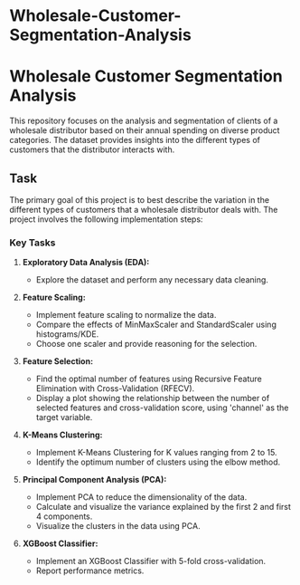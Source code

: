 # Wholesale-Customer-Segmentation-Analysis
# Wholesale Customer Segmentation Analysis

This repository focuses on the analysis and segmentation of clients of a wholesale distributor based on their annual spending on diverse product categories. The dataset provides insights into the different types of customers that the distributor interacts with.


## Task

The primary goal of this project is to best describe the variation in the different types of customers that a wholesale distributor deals with. The project involves the following implementation steps:

### Key Tasks

1. **Exploratory Data Analysis (EDA):** 
   - Explore the dataset and perform any necessary data cleaning.
   
2. **Feature Scaling:** 
   - Implement feature scaling to normalize the data.
   - Compare the effects of MinMaxScaler and StandardScaler using histograms/KDE.
   - Choose one scaler and provide reasoning for the selection.

3. **Feature Selection:** 
   - Find the optimal number of features using Recursive Feature Elimination with Cross-Validation (RFECV).
   - Display a plot showing the relationship between the number of selected features and cross-validation score, using 'channel' as the target variable.

4. **K-Means Clustering:** 
   - Implement K-Means Clustering for K values ranging from 2 to 15.
   - Identify the optimum number of clusters using the elbow method.

5. **Principal Component Analysis (PCA):** 
   - Implement PCA to reduce the dimensionality of the data.
   - Calculate and visualize the variance explained by the first 2 and first 4 components.
   - Visualize the clusters in the data using PCA.

6. **XGBoost Classifier:** 
   - Implement an XGBoost Classifier with 5-fold cross-validation.
   - Report performance metrics.
